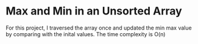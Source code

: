 # Max and Min in an Unsorted Array

For this project, I traversed the array once and updated the min max value by comparing with the inital values.
The time complexity is O(n)

